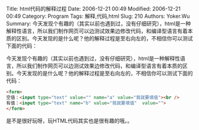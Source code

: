 ﻿Title: html代码的解释过程
Date: 2006-12-21 00:49
Modified: 2006-12-21 00:49
Category: Program
Tags: 解释,代码,html
Slug: 210
Authors: Yoker.Wu
Summary: 
    今天发现个有趣的（其实以前也遇到过，没有仔细研究），html是一种解释性语言，所以我们制作网页可以边测试效果边修改代码，和编译型语言有着本质的区别。今天发现的是什么呢？他的解释过程是至右向左的，不相信你可以测试下面的代码：


今天发现个有趣的（其实以前也遇到过，没有仔细研究），html是一种解释性语言，所以我们制作网页可以边测试效果边修改代码，和编译型语言有着本质的区别。今天发现的是什么呢？他的解释过程是至右向左的，不相信你可以测试下面的代码：

```html
<form>
空值：<input type="text" value="" name="a" value="我就要填值"><br />
有值：<input type="text" name="b" value="我就要填值"  value="">
</form>
```

是不是很好玩呀，玩HTML代码其实也是很有趣的哦。。